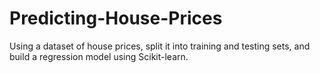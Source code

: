 # Predicting-House-Prices
Using a dataset of house prices, split it into training and testing sets, and build a regression model using Scikit-learn.
